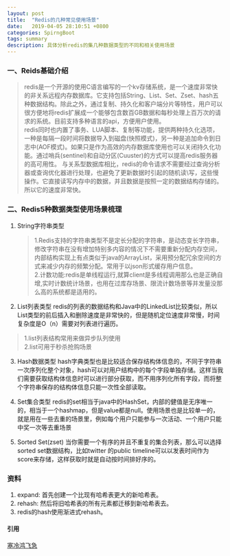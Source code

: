 ```yaml
---
layout: post
title:  "Redis的几种常见使用场景"
date:   2019-04-05 28:10:51 +0800
categories: SpirngBoot
tags: summary
description: 具体分析redis的集几种数据类型的不同和相关使用场景
---
```


### 一、Reids基础介绍
>redis是一个开源的使用C语言编写的一个kv存储系统，是一个速度非常快的非关系远程内存数据库。它支持包括String、List、Set、Zset、hash五种数据结构。除此之外，通过复制、持久化和客户端分片等特性，用户可以很方便地将redis扩展成一个能够包含数百GB数据和每秒处理上百万次的请求的系统。目前支持多种语言的api，方便用户使用。   
redis同时也内置了事务、LUA脚本、复制等功能，提供两种持久化选项，一种是每隔一段时间将数据导入到磁盘(快照模式)，另一种是追加命令到日志中(AOF模式)。如果只是作为高效的内存数据库使用也可以关闭持久化功能。通过哨兵(sentinel)和自动分区(Cuuster)的方式可以提高redis服务器的高可用性。
与关系型数据库相比，redis的命令请求不需要经过查询分析器或查询优化器进行处理，也避免了更新数据时引起的随机读\写，这些慢操作。它直接读写内存中的数据，并且数据是按照一定的数据结构存储的。所以它的速度非常快。   


### 二、Redis5种数据类型使用场景梳理
1. String字符串类型
    >1.Redis支持的字符串类型不是定长分配的字符串，是动态变长字符串，修改字符串在没有增加特别多内容的情况下不需要重新分配内存空间，内部结构实现上有点类似于java的ArrayList，采用预分配冗余空间的方式来减少内存的频繁分配。常用于以json形式缓存用户信息。   
    >2.计数功能:redis是单线程运行,就算client是多线程调用那么也是正确自增,实时计数统计场景，也用在过库存场景、限流计数场景等并发量没那么高的系统都是适用的。

2. List列表类型
redis的列表的数据结构和Java中的LinkedList比较类似，所以List类型的前后插入和删除速度是非常快的，但是随机定位速度非常慢，时间复杂度是O（n）需要对列表进行遍历。
>1.list列表结构常用来做异步队列使用      
2.list可用于秒杀抢购场景

3. Hash数据类型
hash字典类型也是比较适合保存结构体信息的，不同于字符串一次序列化整个对象，hash可以对用户结构中的每个字段单独存储。这样当我们需要获取结构体信息时可以进行部分获取，而不用序列化所有字段，而将整个字符串保存的结构体信息只能一次性全部读取。

4. Set集合类型
redis的set相当于java中的HashSet，内部的健值是无序唯一的，相当于一个hashmap，但是value都是null。使用场景也是比较单一的，就是用在一些去重的场景里，例如每个用户只能参与一次活动、一个用户只能中奖一次等去重场景

5. Sorted Set(zset)
当你需要一个有序的并且不重复的集合列表，那么可以选择sorted set数据结构，比如twitter 的public timeline可以以发表时间作为score来存储，这样获取时就是自动按时间排好序的。



### 资料  
1. expand: 首先创建一个比现有哈希表更大的新哈希表。
2. rehash: 然后将旧哈希表的所有元素都迁移到新哈希表去。
3. redis的hash使用渐进式rehash。

#### 引用
[塞冷鸿飞急][blog0-url]


[blog0-url]: https://blog.csdn.net/weixin_44098139/article/details/88672943